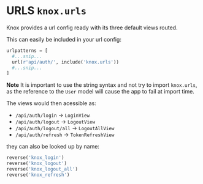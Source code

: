 # URLS `knox.urls`
Knox provides a url config ready with its three default views routed.

This can easily be included in your url config:

```python
urlpatterns = [
  #...snip...
  url(r'api/auth/', include('knox.urls'))
  #...snip...
]
```
**Note** It is important to use the string syntax and not try to import `knox.urls`,
as the reference to the `User` model will cause the app to fail at import time.

The views would then acessible as:

- `/api/auth/login` -> `LoginView`
- `/api/auth/logout` -> `LogoutView`
- `/api/auth/logout/all` -> `LogoutAllView`
- `/api/auth/refresh` -> `TokenRefreshView`

they can also be looked up by name:

```python
reverse('knox_login')
reverse('knox_logout')
reverse('knox_logout_all')
reverse('knox_refresh')
```
